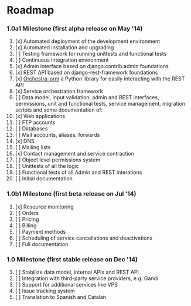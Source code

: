 # Roadmap


### 1.0a1 Milestone (first alpha release on May '14)

1. [x] Automated deployment of the development environment
2. [x] Automated installation and upgrading
2. [ ] Testing framework for running unittests and functional tests
2. [ ] Continuous integration environment
2. [x] Admin interface based on django.contrib.admin foundations
3. [x] REST API based on django-rest-framework foundations
2. [x] [Orchestra-orm](https://github.com/glic3rinu/orchestra-orm) a Python library for easily interacting with the REST API
3. [x] Service orchestration framework
4. [ ] Data model, input validation, admin and REST interfaces, permissions, unit and functional tests, service management, migration scripts and some documentation of:
  1. [x] Web applications
  2. [ ] FTP accounts
  2. [ ] Databases 
  1. [ ] Mail accounts, aliases, forwards
  1. [x] DNS
  1. [ ] Mailing lists
1. [x] Contact management and service contraction
1. [ ] Object level permissions system
1. [ ] Unittests of all the logic
2. [ ] Functional tests of all Admin and REST interations
1. [ ] Initial documentation


### 1.0b1 Milestone (first beta release on Jul '14)

1. [x] Resource monitoring
1. [ ] Orders
2. [ ] Pricing
3. [ ] Billing
1. [ ] Payment methods
2. [ ] Scheduling of service cancellations and deactivations
1. [ ] Full documentation


### 1.0 Milestone (first stable release on Dec '14)

1. [ ] Stabilize data model, internal APIs and REST API
1. [ ] Integration with third-party service providers, e.g. Gandi
1. [ ] Support for additional services like VPS
2. [ ] Issue tracking system
3. [ ] Translation to Spanish and Catalan
